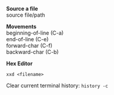 **Source a file**  
source file/path

**Movements**  
beginning-of-line (C-a)  
end-of-line (C-e)  
forward-char (C-f)  
backward-char (C-b)

**Hex Editor**
```
xxd <filename> 
```

Clear current terminal history: `history -c`
